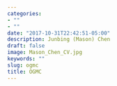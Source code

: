 ```yaml
---
categories:
- ""
- ""
date: "2017-10-31T22:42:51-05:00"
description: Junbing (Mason) Chen
draft: false
image: Mason_Chen_CV.jpg
keywords: ""
slug: ogmc
title: OGMC
---
```

